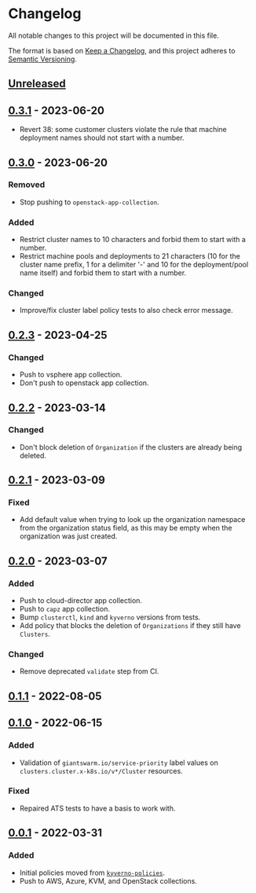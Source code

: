 # Changelog

All notable changes to this project will be documented in this file.

The format is based on [Keep a Changelog](https://keepachangelog.com/en/1.0.0/),
and this project adheres to [Semantic Versioning](https://semver.org/spec/v2.0.0.html).

## [Unreleased]

## [0.3.1] - 2023-06-20

- Revert 38: some customer clusters violate the rule that machine deployment names should not start with a number.

## [0.3.0] - 2023-06-20

### Removed

- Stop pushing to `openstack-app-collection`.

### Added

- Restrict cluster names to 10 characters and forbid them to start with a number.
- Restrict machine pools and deployments to 21 characters (10 for the cluster
name prefix, 1 for a delimiter '-' and 10 for the deployment/pool name itself)
and forbid them to start with a number.

### Changed

- Improve/fix cluster label policy tests to also check error message.

## [0.2.3] - 2023-04-25

### Changed

- Push to vsphere app collection.
- Don't push to openstack app collection.

## [0.2.2] - 2023-03-14

### Changed

- Don't block deletion of `Organization` if the clusters are already being deleted.

## [0.2.1] - 2023-03-09

### Fixed

- Add default value when trying to look up the organization namespace from the organization status field, as this may be empty when the organization was just created.

## [0.2.0] - 2023-03-07

### Added

- Push to cloud-director app collection.
- Push to `capz` app collection.
- Bump `clusterctl`, `kind` and `kyverno` versions from tests.
- Add policy that blocks the deletion of `Organizations` if they still have `Clusters`.

### Changed

- Remove deprecated `validate` step from CI.

## [0.1.1] - 2022-08-05

## [0.1.0] - 2022-06-15

### Added

- Validation of `giantswarm.io/service-priority` label values on `clusters.cluster.x-k8s.io/v*/Cluster` resources.

### Fixed

- Repaired ATS tests to have a basis to work with.

## [0.0.1] - 2022-03-31

### Added

- Initial policies moved from [`kyverno-policies`](https://github.com/giantswarm/kyverno-policies).
- Push to AWS, Azure, KVM, and OpenStack collections.

[Unreleased]: https://github.com/giantswarm/kyverno-policies-ux/compare/v0.3.1...HEAD
[0.3.1]: https://github.com/giantswarm/kyverno-policies-ux/compare/v0.3.0...v0.3.1
[0.3.0]: https://github.com/giantswarm/kyverno-policies-ux/compare/v0.2.3...v0.3.0
[0.2.3]: https://github.com/giantswarm/kyverno-policies-ux/compare/v0.2.2...v0.2.3
[0.2.2]: https://github.com/giantswarm/kyverno-policies-ux/compare/v0.2.1...v0.2.2
[0.2.1]: https://github.com/giantswarm/kyverno-policies-ux/compare/v0.2.0...v0.2.1
[0.2.0]: https://github.com/giantswarm/kyverno-policies-ux/compare/v0.1.1...v0.2.0
[0.1.1]: https://github.com/giantswarm/kyverno-policies-ux/compare/v0.1.0...v0.1.1
[0.1.0]: https://github.com/giantswarm/kyverno-policies-ux/compare/v0.0.1...v0.1.0
[0.0.1]: https://github.com/giantswarm/kyverno-policies-ux/releases/tag/v0.0.1
